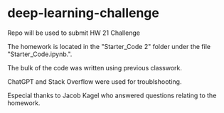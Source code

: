 # deep-learning-challenge
Repo will be used to submit HW 21 Challenge

The homework is located in the "Starter_Code 2" folder under the file "Starter_Code.ipynb.".

The bulk of the code was written using previous classwork.

ChatGPT and Stack Overflow were used for troublshooting.

Especial thanks to Jacob Kagel who answered questions relating to the homework.
